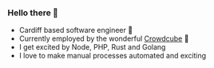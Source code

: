 ### Hello there :wave:

* Cardiff based software engineer 🏴󠁧󠁢󠁷󠁬󠁳󠁿
* Currently employed by the wonderful [Crowdcube](https://crowdcube.com) 💸
* I get excited by Node, PHP, Rust and Golang
* I love to make manual processes automated and exciting
